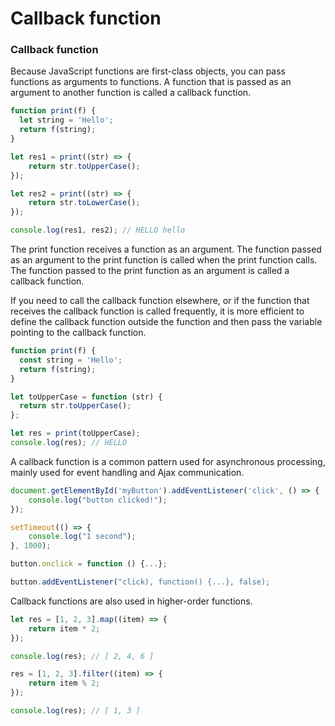 # Callback function

### Callback function

Because JavaScript functions are first-class objects, you can pass functions as arguments to functions. A function that is passed as an argument to another function is called a callback function.

```javascript
function print(f) {
  let string = 'Hello';
  return f(string);
}

let res1 = print((str) => {
    return str.toUpperCase();
});

let res2 = print((str) => {
    return str.toLowerCase();
});

console.log(res1, res2); // HELLO hello
```

The print function receives a function as an argument. The function passed as an argument to the print function is called when the print function calls. The function passed to the print function as an argument is called a callback function.

If you need to call the callback function elsewhere, or if the function that receives the callback function is called frequently, it is more efficient to define the callback function outside the function and then pass the variable pointing to the callback function.

```javascript
function print(f) {
  const string = 'Hello';
  return f(string);
}

let toUpperCase = function (str) {
  return str.toUpperCase();
};

let res = print(toUpperCase);
console.log(res); // HELLO

```

A callback function is a common pattern used for asynchronous processing, mainly used for event handling and Ajax communication.

```javascript
document.getElementById('myButton').addEventListener('click', () => {
    console.log("button clicked!");
});

setTimeout(() => {
    console.log("1 second");
}, 1000);
```

```javascript
button.onclick = function () {...};

button.addEventListener("click), function() {...}, false);
```

Callback functions are also used in higher-order functions.

```javascript
let res = [1, 2, 3].map((item) => {
    return item * 2;
});

console.log(res); // [ 2, 4, 6 ]

res = [1, 2, 3].filter((item) => {
    return item % 2;
});

console.log(res); // [ 1, 3 ]
```

